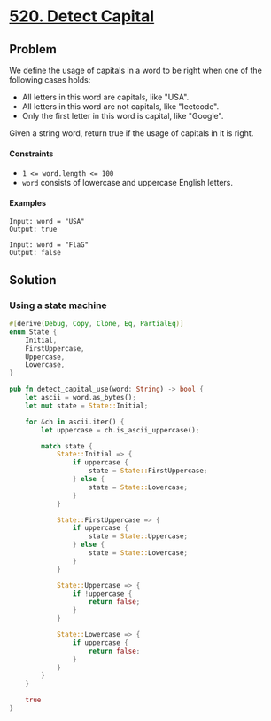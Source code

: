 # [520. Detect Capital](https://leetcode.com/problems/detect-capital/)

## Problem

We define the usage of capitals in a word to be right when one of the following
cases holds:

* All letters in this word are capitals, like "USA".
* All letters in this word are not capitals, like "leetcode".
* Only the first letter in this word is capital, like "Google".

Given a string word, return true if the usage of capitals in it is right.

#### Constraints

* `1 <= word.length <= 100`
* `word` consists of lowercase and uppercase English letters.

#### Examples

```text
Input: word = "USA"
Output: true
```

```text
Input: word = "FlaG"
Output: false
```

## Solution

### Using a state machine

```rust
#[derive(Debug, Copy, Clone, Eq, PartialEq)]
enum State {
    Initial,
    FirstUppercase,
    Uppercase,
    Lowercase,
}

pub fn detect_capital_use(word: String) -> bool {
    let ascii = word.as_bytes();
    let mut state = State::Initial;

    for &ch in ascii.iter() {
        let uppercase = ch.is_ascii_uppercase();

        match state {
            State::Initial => {
                if uppercase {
                    state = State::FirstUppercase;
                } else {
                    state = State::Lowercase;
                }
            }

            State::FirstUppercase => {
                if uppercase {
                    state = State::Uppercase;
                } else {
                    state = State::Lowercase;
                }
            }

            State::Uppercase => {
                if !uppercase {
                    return false;
                }
            }

            State::Lowercase => {
                if uppercase {
                    return false;
                }
            }
        }
    }

    true
}
```